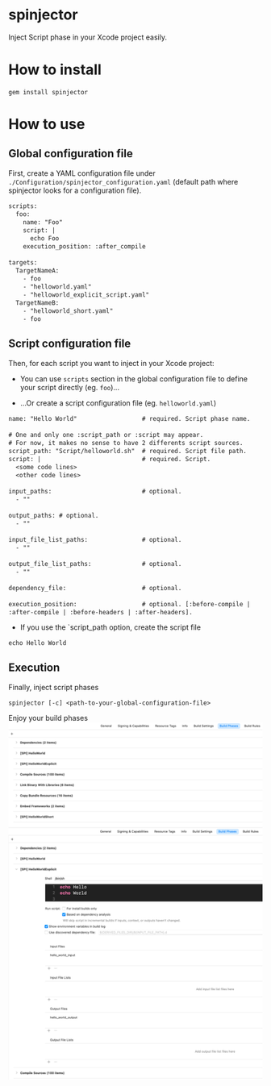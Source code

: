 # spinjector
Inject Script phase in your Xcode project easily.

# How to install

```
gem install spinjector
```

# How to use
## Global configuration file
First, create a YAML configuration file under `./Configuration/spinjector_configuration.yaml` (default path where spinjector looks for a configuration file).

```
scripts:
  foo:
    name: "Foo"
    script: |
      echo Foo
    execution_position: :after_compile

targets:
  TargetNameA:
    - foo
    - "helloworld.yaml"
    - "helloworld_explicit_script.yaml"
  TargetNameB:
    - "helloworld_short.yaml"
    - foo

```

## Script configuration file
Then, for each script you want to inject in your Xcode project:
- You can use `scripts` section in the global configuration file to define your script directly (eg. `foo`)...

- ...Or create a script configuration file (eg. `helloworld.yaml`)

```
name: "Hello World"                  # required. Script phase name.

# One and only one :script_path or :script may appear.
# For now, it makes no sense to have 2 differents script sources.
script_path: "Script/helloworld.sh"  # required. Script file path.
script: |                            # required. Script.
  <some code lines>
  <other code lines>

input_paths:                         # optional.
  - ""

output_paths: # optional.
  - ""

input_file_list_paths:               # optional.
  - ""

output_file_list_paths:              # optional.
  - ""

dependency_file:                     # optional.

execution_position:                  # optional. [:before-compile | :after-compile | :before-headers | :after-headers].
```

- If you use the `script_path option, create the script file
```
echo Hello World
```

## Execution
Finally, inject script phases
```
spinjector [-c] <path-to-your-global-configuration-file>
```

Enjoy your build phases
![Image of your build phases](/Examples/Images/build_phases.png)
![Image of hello world 2 build phase](/Examples/Images/hello_world_explicit.png)
